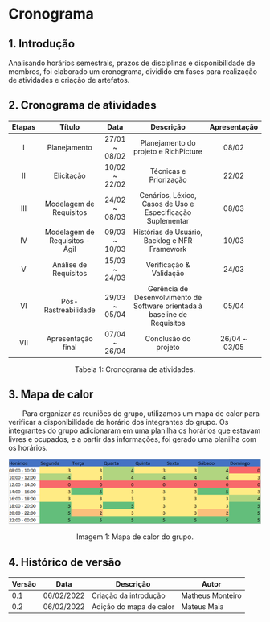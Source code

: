 # Cronograma

## 1. Introdução
  Analisando horários semestrais, prazos de disciplinas e disponibilidade de membros, foi elaborado um cronograma, dividido em fases para realização de atividades e criação de artefatos.
## 2. Cronograma de atividades

<center>

| Etapas | Título       | Data                                           | Descrição        | Apresentação        |
| :------: | :----------: | :---------------------------------------------------: | :------------: | :------------: |
| I    | Planejamento | 27/01 ~ 08/02 | Planejamento do projeto e RichPicture | 08/02 |
| II    | Elicitação | 10/02 ~ 22/02 | Técnicas e Priorização | 22/02 |
| III    | Modelagem de Requisitos | 24/02 ~ 08/03 | Cenários, Léxico, Casos de Uso e Especificação Suplementar | 08/03 |
| IV    | Modelagem de Requisitos - Ágil | 09/03 ~ 10/03 | Histórias de Usuário, Backlog e NFR Framework | 10/03 |
| V    | Análise de Requisitos | 15/03 ~ 24/03 | Verificação & Validação | 24/03 |
| VI    | Pós-Rastreabilidade | 29/03 ~ 05/04 | Gerência de Desenvolvimento de Software orientada à baseline de Requisitos | 05/04 |
| VII    | Apresentação final | 07/04 ~ 26/04 | Conclusão do projeto | 26/04 ~ 03/05 |

<figcaption>Tabela 1: Cronograma de atividades.</figcaption>

</center>

## 3. Mapa de calor

&emsp;&emsp;Para organizar as reuniões do grupo, utilizamos um mapa de calor para verificar a disponibilidade de horário dos integrantes do grupo. Os integrantes do grupo adicionaram em uma planilha os horários que estavam livres e ocupados, e a partir das informações, foi gerado uma planilha com os horários. 

<center>

![Mapa de Calor](../assets/mapadecalor/heatmap.png)

<figcaption>Imagem 1: Mapa de calor do grupo.</figcaption>

</center>

## 4. Histórico de versão
<center>

| Versão | Data       | Descrição                                           | Autor        |
| ------ | ---------- | --------------------------------------------------- | ------------ |
| 0.1    | 06/02/2022 | Criação da introdução | Matheus Monteiro |
| 0.2    | 06/02/2022 | Adição do mapa de calor | Mateus Maia |

</center>